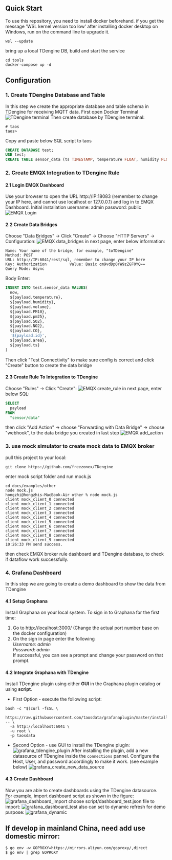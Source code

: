 ## Quick Start
To use this repository, you need to install docker beforehand. if you get the message 'WSL kernel version too low' after installing docker desktop on Windows, run on the command line to upgrade it.
```shell
wsl --update
```
bring up a local TDengine DB, build and start the service
```shell
cd tools
docker-compose up -d 
```
## Configuration
### 1. Create TDengine Database and Table
In this step we create the appropriate database and table schema in TDengine for receiving MQTT data. 
First open Docker Terminal
![TDengine terminal](docs/images/TDengine_terminal.png "TDengine terminal")
Then create database by TDengine terminal:

```shell
# taos
taos>
```
Copy and paste below SQL script to taos
```SQL
CREATE DATABASE test;
USE test;
CREATE TABLE sensor_data (ts TIMESTAMP, temperature FLOAT, humidity FLOAT, volume FLOAT, pm10 FLOAT, pm25 FLOAT, so2 FLOAT, no2 FLOAT, co FLOAT, sensor_id NCHAR(255), area TINYINT, coll_time TIMESTAMP);
```
### 2. Create EMQX Integration to TDengine Rule
#### 2.1 Login EMQX Dashboard
Use your browser to open the URL http://IP:18083 (remember to change your IP here, and cannot use localhost or 127.0.0.1) and log in to EMQX Dashboard. Initial installation 
username: admin
password: public
![EMQX Login](docs/images/EMQX_login.png "EMQX Login")
#### 2.2 Create Data Bridges
Choose "Data Bridges" -> Click "Create" -> Choose "HTTP Servers" -> Configuration:
![EMQX data_bridges](docs/images/EMQX_data_bridges.png "EMQX data bridges")
in next page, enter below information:  
```http request
Name: Your name of the bridge, for example, "toTDengine"  
Method: POST  
URL: http://IP:6041/rest/sql, remember to change your IP here
Key: Authorization          Value: Basic cm9vdDp0YW9zZGF0YQ==
Query Mode: Async
```
Body Enter:
```SQL
INSERT INTO test.sensor_data VALUES(
  now,
  ${payload.temperature},
  ${payload.humidity},
  ${payload.volume},
  ${payload.PM10},
  ${payload.pm25},
  ${payload.SO2},
  ${payload.NO2},
  ${payload.CO},
  '${payload.id}',
  ${payload.area},
  ${payload.ts}
)
```
Then click "Test Connectivity" to make sure config is correct and click "Create" button to create the data bridge  
#### 2.3 Create Rule To Integration to TDengine
Choose "Rules" -> Click "Create":
![EMQX create_rule](docs/images/EMQX_create_rule.png "EMQX create rule")
in next page, enter below SQL:
```SQL
SELECT
  payload
FROM
  "sensor/data"
```
then click "Add Action" -> choose "Forwarding with Data Bridge" -> choose "webhook", to the data bridge you created in last step
![EMQX add_action](docs/images/EMQX_add_action.png "EMQX add action")

### 3. use mock simulator to create mock data to EMQX broker
pull this project to your local:
```shell
git clone https://github.com/freezonex/TDengine
```
enter mock script folder and run mock.js
```shell
cd docs/examples/other
node mock.js
hongzhi@hongzhis-MacBook-Air other % node mock.js    
client mock_client_0 connected
client mock_client_1 connected
client mock_client_2 connected
client mock_client_3 connected
client mock_client_4 connected
client mock_client_5 connected
client mock_client_6 connected
client mock_client_7 connected
client mock_client_8 connected
client mock_client_9 connected
10:26:33 PM send success.
```
then check EMQX broker rule dashboard and TDengine database, to check if dataflow work successfully.

### 4. Grafana Dashboard
In this step we are going to create a demo dashboard to show the data from TDengine  
#### 4.1 Setup Graphana
Install Graphana on your local system. To sign in to Graphana for the first time:
1. Go to http://localhost:3000/ (Change the actual port number base on the docker configuration)
2. On the sign in page enter the following  
*Username: admin*    
*Password: admin*  
If successful, you can see a prompt and change your password on that prompt.
#### 4.2 Integrate Graphana with TDengine
Install TDengine plugin using either **GUI** in the Graphana plugin catalog or using **script**.
* First Option - execute the following script: 
```
bash -c "$(curl -fsSL \
  https://raw.githubusercontent.com/taosdata/grafanaplugin/master/install.sh)" -- \
  -a http://localhost:6041 \
  -u root \
  -p taosdata
```
* Second Option - use GUI to install the TDengine plugin:  
![grafana_tdengine_plugin](docs/images/grafana_tdengine_plugin.png "Install TDengine plugin")
After installing the plugin, add a new datasource of TDengine inside the `connections` pannel. Configure the Host, User, and password accordingly to make it work. (see example below)
![grafana_create_new_data_source](docs/images/grafana_create_datasource.png "Create new TDengine datasource")
#### 4.3 Create Dashboard
Now you are able to create dashboards using the TDengine datasource.   
For example, import dashboard script as shown in the figure:
![grafana_dashboard_import](docs/images/grafana-dashboard-import.png "Import grafana dashboard")
choose script/dashboard_test.json file to import:
![grafana_dashboard_test](docs/images/grafana-dashboard-test.png "grafana dashboard")
also can set to dynamic refresh for demo purpose:
![grafana_dynamic](docs/images/grafana-dynamic.png "grafana dynamic")
## If develop in mainland China, need add use domestic mirror:
```shell
$ go env -w GOPROXY=https://mirrors.aliyun.com/goproxy/,direct
$ go env | grep GOPROXY
```


